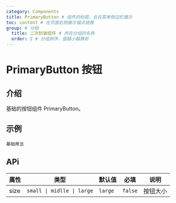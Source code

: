 ```yaml
---
category: Components
title: PrimaryButton # 组件的标题，会在菜单侧边栏展示
toc: content # 在页面右侧展示锚点链接
group: # 分组
  title: 二次封装组件 # 所在分组的名称
  order: 2 # 分组排序，值越小越靠前
---
```


# PrimaryButton 按钮

## 介绍

基础的按钮组件 PrimaryButton。

## 示例

<!-- 可以通过code加载示例代码，dumi会帮我们做解析 -->

<code src="./__demo__/base.tsx">基础用法</code>

## APi

<!-- 会生成api表格 -->

| 属性 | 类型    | 默认值   | 必填   | 说明  |
| ---- | ------- | -------- | ------ | ----- |
| size | `small \| midlle \| large` | `large` |`false`| 按钮大小 |
